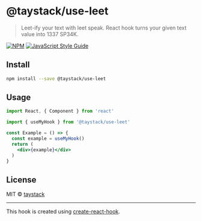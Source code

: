 # @taystack/use-leet

> Leet-ify your text with leet speak. React hook turns your given text value into 1337 SP34K.

[![NPM](https://img.shields.io/npm/v/@taystack/use-leet.svg)](https://www.npmjs.com/package/@taystack/use-leet) [![JavaScript Style Guide](https://img.shields.io/badge/code_style-standard-brightgreen.svg)](https://standardjs.com)

## Install

```bash
npm install --save @taystack/use-leet
```

## Usage

```jsx
import React, { Component } from 'react'

import { useMyHook } from '@taystack/use-leet'

const Example = () => {
  const example = useMyHook()
  return (
    <div>{example}</div>
  )
}
```

## License

MIT © [taystack](https://github.com/taystack)

---

This hook is created using [create-react-hook](https://github.com/hermanya/create-react-hook).
